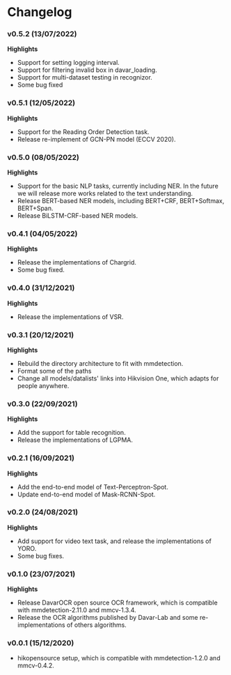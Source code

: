 # Changelog



### v0.5.2  (13/07/2022)

**Highlights**

- Support for setting logging interval.
- Support for filtering invalid box in davar_loading.
- Support for multi-dataset testing in recognizor.
- Some bug fixed 

### v0.5.1  (12/05/2022)

**Highlights**

- Support for the Reading Order Detection task.
- Release re-implement of GCN-PN model (ECCV 2020).

### v0.5.0  (08/05/2022)

**Highlights**

- Support for the basic NLP tasks, currently including NER. In the future we will release more works related to the text understanding.
- Release BERT-based NER models, including BERT+CRF, BERT+Softmax, BERT+Span.
- Release BiLSTM-CRF-based NER models.

### v0.4.1  (04/05/2022)

**Highlights**

- Release the implementations of Chargrid.
- Some bug fixed.

### v0.4.0  (31/12/2021)

**Highlights**

- Release the implementations of VSR.

### v0.3.1  (20/12/2021)

**Highlights**

- Rebuild the directory architecture to fit with mmdetection.
- Format some of the paths
- Change all models/datalists' links into Hikvision One, which adapts for people anywhere. 


### v0.3.0  (22/09/2021)

**Highlights**

- Add the support for table recognition.
- Release the implementations of LGPMA.


### v0.2.1  (16/09/2021)

**Highlights**

- Add the end-to-end model of Text-Perceptron-Spot.
- Update end-to-end model of Mask-RCNN-Spot.

### v0.2.0  (24/08/2021)

**Highlights**

- Add support for video text task, and release the implementations of YORO.
- Some bug fixes.

### v0.1.0  (23/07/2021)

**Highlights**

- Release DavarOCR open source OCR framework, which is compatible with mmdetection-2.11.0 and mmcv-1.3.4.
- Release the OCR algorithms published by Davar-Lab and some re-implementations of others algorithms.

### v0.0.1  (15/12/2020)

- hikopensource setup, which is compatible with mmdetection-1.2.0 and mmcv-0.4.2. 